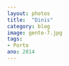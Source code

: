 ```yaml
---
layout: photos
title:  "Dinis"
category: blog
image: gente-7.jpg
tags:
- Porto
ano: 2014
---
```




